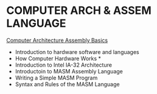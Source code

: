 # COMPUTER ARCH & ASSEM LANGUAGE

[Computer Architecture Assembly Basics](https://github.com/WeiChienHsu/CS271/tree/master/week1)
- Introduction to hardware software and languages 
- How Computer Hardware Works *
- Introduction to Intel IA-32 Architecture
- Introductoin to MASM Assembly Language
- Writing a Simple MASM Program
- Syntax and Rules of the MASM Language




